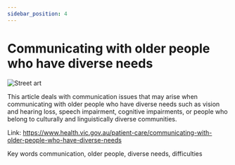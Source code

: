 ```yaml
---
sidebar_position: 4
---
```


# Communicating with older people who have diverse needs
![Street art](/./../static/img/png/banksy.png)

This article deals with communication issues that may arise when communicating with older people who have diverse needs such as vision and hearing loss, speech impairment, cognitive impairments, or people who belong to culturally and linguistically diverse communities. 

Link: https://www.health.vic.gov.au/patient-care/communicating-with-older-people-who-have-diverse-needs

Key words communication, older people, diverse needs, difficulties 
